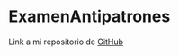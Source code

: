 # ExamenAntipatrones

Link a mi repositorio de [GitHub](https://github.com/pelahumi/ExamenAntipatrones)
